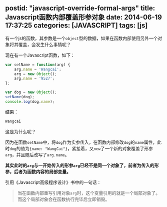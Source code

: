 postid: "javascript-override-formal-args"
title: Javascript函数内部覆盖形参对象
date: 2014-06-19 17:37:25
categories: [JAVASCRIPT]
tags: [js]
---

有一个js的函数，其参数是一个`object`型的数据，如果在函数内部使用另外一个对象将其覆盖，会发生什么事情呢？


现在有一个Javascript函数，如下：

```javascript
var setName = function(arg) {
    arg.name = 'Wangcai';
    arg = new Object();
    arg.name = '9527';
};

var dog = new Object();
setName(dog);
console.log(dog.name);
```

结果：

```javascript
Wangcai
```

这是为什么呢？

因为在函数`setName`中，将`dog`作为实参传入，在函数内部修改`dog`的`name`属性，此时`dog`的值为`{name: "WangCai"}`，紧接着，又`new`了一个新的对象覆盖了形参`arg`，并且随后改写了`arg.name`。

**其实此时的`arg`与一开始传入的形参`arg`已经不是同一个对象了，前者为传入的形参，后者为函数内容的局部变量。**

引用《Javascript高级程序设计》书中的一句话：

> 当在函数内部重写引用对象`arg`时，这个变量引用的就是一个局部对象了。而这个局部对象会在函数执行完毕后立即销毁。


